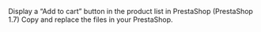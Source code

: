 Display a “Add to cart” button in the product list in PrestaShop (PrestaShop 1.7)
Copy and replace the files in your PrestaShop.
